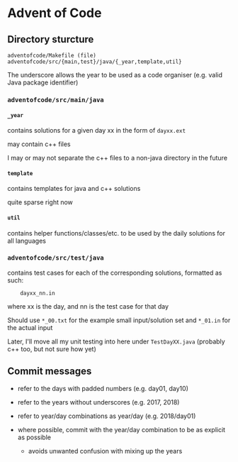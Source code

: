 # Advent of Code

## Directory sturcture
```
adventofcode/Makefile (file)
adventofcode/src/{main,test}/java/{_year,template,util}
```

The underscore allows the year to be used as a code organiser (e.g. valid Java package identifier)

### `adventofcode/src/main/java`
#### `_year`
contains solutions for a given day xx in the form of `dayxx.ext`

may contain c++ files

I may or may not separate the c++ files to a non-java directory in the future

#### `template`
contains templates for java and c++ solutions

quite sparse right now

#### `util`
contains helper functions/classes/etc. to be used by the daily solutions for all languages

### `adventofcode/src/test/java`
contains test cases for each of the corresponding solutions, formatted as such:
```
	dayxx_nn.in
```
where xx is the day, and nn is the test case for that day

Should use `*_00.txt` for the example small input/solution set and `*_01.in` for the actual input

Later, I'll move all my unit testing into here under `TestDayXX.java` (probably c++ too, but not sure how yet)


## Commit messages
- refer to the days with padded numbers (e.g. day01, day10)
- refer to the years without underscores (e.g. 2017, 2018)
- refer to year/day combinations as year/day (e.g. 2018/day01)

- where possible, commit with the year/day combination to be as explicit as possible
  - avoids unwanted confusion with mixing up the years
